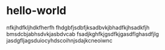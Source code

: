 # hello-world
nfkjhdfkljhdkfherfh
fhdgbfjsdbfjksadbvkjbhadfkjhsadkfjh
bmsdcbjabhsdvkjasbdvcab
fsadjkghfkjgsdfkjgasdflghasdfjlg
jasdgfljagsduiocyhdscoihnjsdajkcneoiwnc
